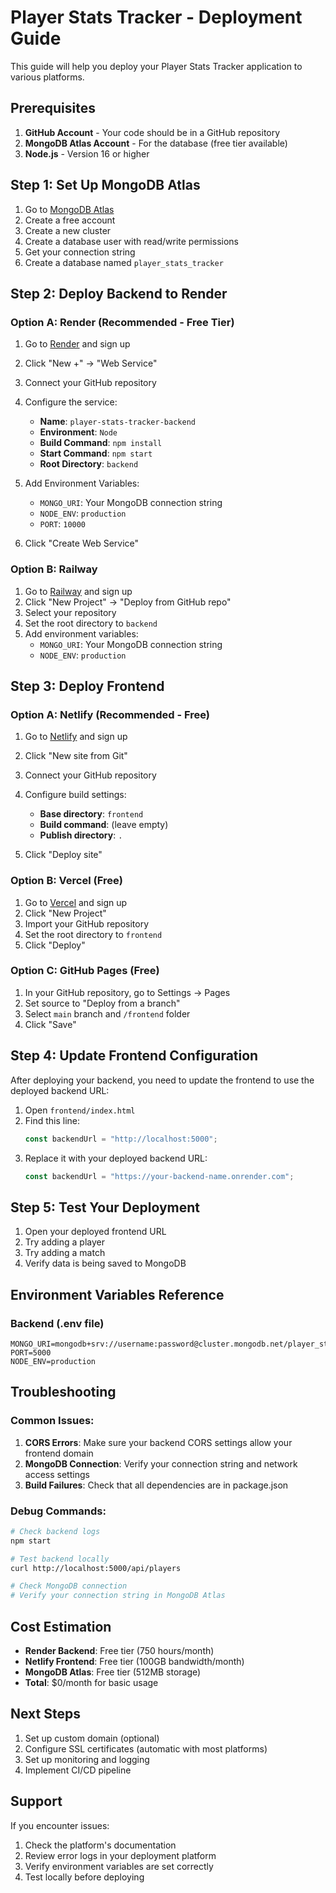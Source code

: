 # Player Stats Tracker - Deployment Guide

This guide will help you deploy your Player Stats Tracker application to various platforms.

## Prerequisites

1. **GitHub Account** - Your code should be in a GitHub repository
2. **MongoDB Atlas Account** - For the database (free tier available)
3. **Node.js** - Version 16 or higher

## Step 1: Set Up MongoDB Atlas

1. Go to [MongoDB Atlas](https://www.mongodb.com/atlas)
2. Create a free account
3. Create a new cluster
4. Create a database user with read/write permissions
5. Get your connection string
6. Create a database named `player_stats_tracker`

## Step 2: Deploy Backend to Render

### Option A: Render (Recommended - Free Tier)

1. Go to [Render](https://render.com) and sign up
2. Click "New +" → "Web Service"
3. Connect your GitHub repository
4. Configure the service:
   - **Name**: `player-stats-tracker-backend`
   - **Environment**: `Node`
   - **Build Command**: `npm install`
   - **Start Command**: `npm start`
   - **Root Directory**: `backend`

5. Add Environment Variables:
   - `MONGO_URI`: Your MongoDB connection string
   - `NODE_ENV`: `production`
   - `PORT`: `10000`

6. Click "Create Web Service"

### Option B: Railway

1. Go to [Railway](https://railway.app) and sign up
2. Click "New Project" → "Deploy from GitHub repo"
3. Select your repository
4. Set the root directory to `backend`
5. Add environment variables:
   - `MONGO_URI`: Your MongoDB connection string
   - `NODE_ENV`: `production`

## Step 3: Deploy Frontend

### Option A: Netlify (Recommended - Free)

1. Go to [Netlify](https://netlify.com) and sign up
2. Click "New site from Git"
3. Connect your GitHub repository
4. Configure build settings:
   - **Base directory**: `frontend`
   - **Build command**: (leave empty)
   - **Publish directory**: `.`

5. Click "Deploy site"

### Option B: Vercel (Free)

1. Go to [Vercel](https://vercel.com) and sign up
2. Click "New Project"
3. Import your GitHub repository
4. Set the root directory to `frontend`
5. Click "Deploy"

### Option C: GitHub Pages (Free)

1. In your GitHub repository, go to Settings → Pages
2. Set source to "Deploy from a branch"
3. Select `main` branch and `/frontend` folder
4. Click "Save"

## Step 4: Update Frontend Configuration

After deploying your backend, you need to update the frontend to use the deployed backend URL:

1. Open `frontend/index.html`
2. Find this line:
   ```javascript
   const backendUrl = "http://localhost:5000";
   ```
3. Replace it with your deployed backend URL:
   ```javascript
   const backendUrl = "https://your-backend-name.onrender.com";
   ```

## Step 5: Test Your Deployment

1. Open your deployed frontend URL
2. Try adding a player
3. Try adding a match
4. Verify data is being saved to MongoDB

## Environment Variables Reference

### Backend (.env file)
```
MONGO_URI=mongodb+srv://username:password@cluster.mongodb.net/player_stats_tracker
PORT=5000
NODE_ENV=production
```

## Troubleshooting

### Common Issues:

1. **CORS Errors**: Make sure your backend CORS settings allow your frontend domain
2. **MongoDB Connection**: Verify your connection string and network access settings
3. **Build Failures**: Check that all dependencies are in package.json

### Debug Commands:

```bash
# Check backend logs
npm start

# Test backend locally
curl http://localhost:5000/api/players

# Check MongoDB connection
# Verify your connection string in MongoDB Atlas
```

## Cost Estimation

- **Render Backend**: Free tier (750 hours/month)
- **Netlify Frontend**: Free tier (100GB bandwidth/month)
- **MongoDB Atlas**: Free tier (512MB storage)
- **Total**: $0/month for basic usage

## Next Steps

1. Set up custom domain (optional)
2. Configure SSL certificates (automatic with most platforms)
3. Set up monitoring and logging
4. Implement CI/CD pipeline

## Support

If you encounter issues:
1. Check the platform's documentation
2. Review error logs in your deployment platform
3. Verify environment variables are set correctly
4. Test locally before deploying
